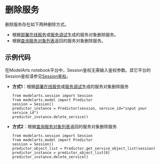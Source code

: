 # 删除服务<a name="modelarts_04_0211"></a>

删除服务存在如下两种删除方式。

-   根据[部署在线服务](部署在线服务.md)或[服务调试](服务调试.md)生成的服务对象删除服务。
-   根据[查询服务对象列表](查询服务对象列表.md)返回的服务对象删除服务。

## 示例代码<a name="zh-cn_topic_0160574225_section629510575417"></a>

在ModelArts notebook平台中，Session鉴权无需输入鉴权参数。其它平台的Session鉴权请参见[Session鉴权](Session鉴权概述.md)。

-   **方式1**：根据[部署在线服务](部署在线服务.md)或[服务调试](服务调试.md)生成的服务对象删除服务

    ```
    from modelarts.session import Session
    from modelarts.model import Predictor
    session = Session()
    predictor_instance = Predictor(session, service_id="input your service_id")
    predictor_instance.delete_service()
    ```

-   **方式2**：根据[查询服务对象列表](查询服务对象列表.md)返回的服务对象删除服务

    ```
    from modelarts.session import Session
    from modelarts.model import Predictor
    session = Session()
    predictor_object_list = Predictor.get_service_object_list(session)
    predictor_instance = predictor_object_list[0]                
    predictor_instance.delete_service()
    ```


